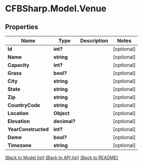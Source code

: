 # CFBSharp.Model.Venue
## Properties

Name | Type | Description | Notes
------------ | ------------- | ------------- | -------------
**Id** | **int?** |  | [optional] 
**Name** | **string** |  | [optional] 
**Capacity** | **int?** |  | [optional] 
**Grass** | **bool?** |  | [optional] 
**City** | **string** |  | [optional] 
**State** | **string** |  | [optional] 
**Zip** | **string** |  | [optional] 
**CountryCode** | **string** |  | [optional] 
**Location** | **Object** |  | [optional] 
**Elevation** | **decimal?** |  | [optional] 
**YearConstructed** | **int?** |  | [optional] 
**Dome** | **bool?** |  | [optional] 
**Timezone** | **string** |  | [optional] 

[[Back to Model list]](../README.md#documentation-for-models) [[Back to API list]](../README.md#documentation-for-api-endpoints) [[Back to README]](../README.md)

